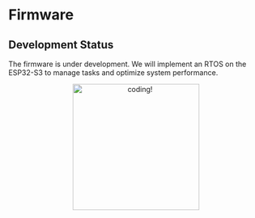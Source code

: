 # Firmware

## Development Status

The firmware is under development. We will implement an RTOS on the ESP32-S3 to manage tasks and optimize system performance.

<p align="center">
  <img src="https://media.giphy.com/media/umYMU8G2ixG5mJBDo5/giphy.gif?cid=790b7611jnu31gfaf8usm7a7fymi5gnliwhuas9etdtw160i&ep=v1_gifs_search&rid=giphy.gif&ct=g" alt="coding!" width="250">
</p>
